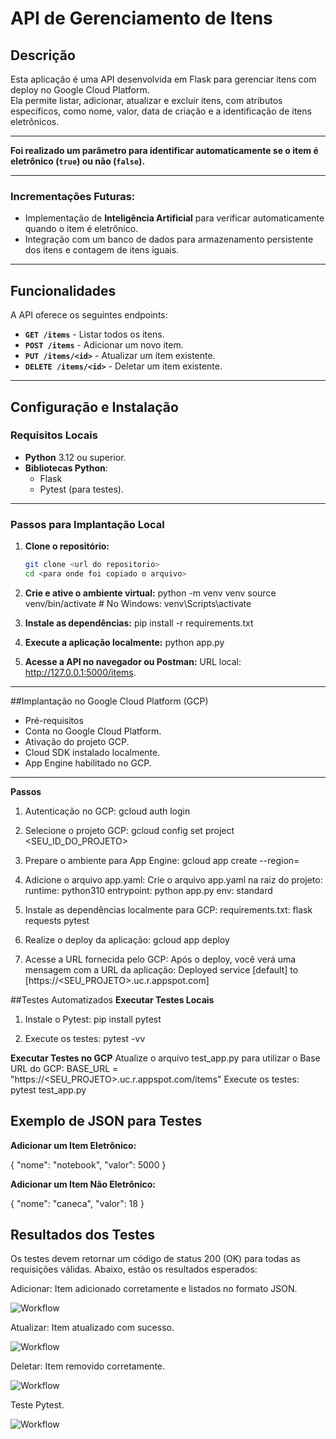 
# API de Gerenciamento de Itens

## Descrição
Esta aplicação é uma API desenvolvida em Flask para gerenciar itens com deploy no Google Cloud Platform.  
Ela permite listar, adicionar, atualizar e excluir itens, com atributos específicos, como nome, valor, data de criação e a identificação de itens eletrônicos.

---

**Foi realizado um parâmetro para identificar automaticamente se o item é eletrônico (`true`) ou não (`false`).**

---

### Incrementações Futuras:
- Implementação de **Inteligência Artificial** para verificar automaticamente quando o item é eletrônico.
- Integração com um banco de dados para armazenamento persistente dos itens e contagem de itens iguais.

---

## Funcionalidades
A API oferece os seguintes endpoints:
- **`GET /items`** - Listar todos os itens.
- **`POST /items`** - Adicionar um novo item.
- **`PUT /items/<id>`** - Atualizar um item existente.
- **`DELETE /items/<id>`** - Deletar um item existente.

---

## Configuração e Instalação

### Requisitos Locais
- **Python** 3.12 ou superior.
- **Bibliotecas Python**:
  - Flask
  - Pytest (para testes).

---

### Passos para Implantação Local

1. **Clone o repositório:**
   ```bash
   git clone <url do repositorio>
   cd <para onde foi copiado o arquivo>

2. **Crie e ative o ambiente virtual:**
  python -m venv venv
  source venv/bin/activate  # No Windows: venv\\Scripts\\activate

3. **Instale as dependências:**
  pip install -r requirements.txt

4. **Execute a aplicação localmente:**
  python app.py

5. **Acesse a API no navegador ou Postman:**
  URL local: http://127.0.0.1:5000/items.

---
##Implantação no Google Cloud Platform (GCP)
 - Pré-requisitos
 - Conta no Google Cloud Platform.
 - Ativação do projeto GCP.
 - Cloud SDK instalado localmente.
 - App Engine habilitado no GCP.

---

**Passos**
  1. Autenticação no GCP:
  gcloud auth login
  
  2. Selecione o projeto GCP:
  gcloud config set project <SEU_ID_DO_PROJETO>

  3. Prepare o ambiente para App Engine:
  gcloud app create --region=<REGIAO>

  4. Adicione o arquivo app.yaml: Crie o arquivo app.yaml na raiz do projeto:
  runtime: python310
  entrypoint: python app.py
  env: standard

 5. Instale as dependências localmente para GCP: requirements.txt:
  flask
  requests
  pytest

 6. Realize o deploy da aplicação:
  gcloud app deploy
  
7. Acesse a URL fornecida pelo GCP: Após o deploy, você verá uma mensagem com a URL da aplicação:
  Deployed service [default] to [https://<SEU_PROJETO>.uc.r.appspot.com]


##Testes Automatizados
**Executar Testes Locais**
 1. Instale o Pytest:
    pip install pytest

 2. Execute os testes:
   pytest -vv

**Executar Testes no GCP**
Atualize o arquivo test_app.py para utilizar o Base URL do GCP: 
  BASE_URL = "https://<SEU_PROJETO>.uc.r.appspot.com/items"
  Execute os testes:
  pytest test_app.py

## Exemplo de JSON para Testes
**Adicionar um Item Eletrônico:**

{
  "nome": "notebook",
  "valor": 5000
}

**Adicionar um Item Não Eletrônico:**

{
  "nome": "caneca",
  "valor": 18
}



## Resultados dos Testes
  Os testes devem retornar um código de status 200 (OK) para todas as requisições válidas.
  Abaixo, estão os resultados esperados:



Adicionar: Item adicionado corretamente e listados no formato JSON.

![Workflow](https://github.com/arruda404/project-api/blob/main/img/get-img.png)


Atualizar: Item atualizado com sucesso.

![Workflow](https://github.com/arruda404/project-api/blob/main/img/put-img.png)


Deletar: Item removido corretamente.

![Workflow](https://github.com/arruda404/project-api/blob/main/img/delete-img.png)

Teste Pytest.

![Workflow](https://github.com/arruda404/project-api/blob/main/img/pytester-img.png)
